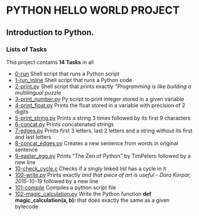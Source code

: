 # PYTHON HELLO WORLD PROJECT
## **Introduction to Python.**

### Lists of Tasks
This project contains **14 Tasks** in all

* [0-run](https://github.com/Obelem/alx-higher_level_programming/blob/master/0x00-python-hello_world/0-run) Shell script that runs a Python script
* [1-run_inline](https://github.com/Obelem/alx-higher_level_programming/blob/master/0x00-python-hello_world/1-run_inline) Shell script that runs a Python code
* [2-print.py](https://github.com/Obelem/alx-higher_level_programming/blob/master/0x00-python-hello_world/2-print.py) Shell script that prints exactly *"Programming is like building a multilingual puzzle*
* [3-print_number.py](https://github.com/Obelem/alx-higher_level_programming/blob/master/0x00-python-hello_world/3-print_number.py) Py script to print integer stored in a given variable
* [4-print_float.py](https://github.com/Obelem/alx-higher_level_programming/blob/master/0x00-python-hello_world/4-print_float.py) Prints the float stored in a variable with precision of 2 digits
* [5-print_string.py](https://github.com/Obelem/alx-higher_level_programming/blob/master/0x00-python-hello_world/5-print_string.py) Prints a string 3 times followed by its first 9 characters
* [6-concat.py](https://github.com/Obelem/alx-higher_level_programming/blob/master/0x00-python-hello_world/6-concat.py) Prints concatenated strings
* [7-edges.py](https://github.com/Obelem/alx-higher_level_programming/blob/master/0x00-python-hello_world/7-edges.py) Prints first 3 letters, last 2 letters and a string without its first and last letters
* [8-concat_edges.py](https://github.com/Obelem/alx-higher_level_programming/blob/master/0x00-python-hello_world/8-concat_edges.py) Creates a new sentence from words in original sentence
* [9-easter_egg.py](https://github.com/Obelem/alx-higher_level_programming/blob/master/0x00-python-hello_world/9-easter_egg.py) Prints "The Zen of Python" by TimPeters followed by a new line
* [10-check_cycle.c](https://github.com/Obelem/alx-higher_level_programming/blob/master/0x00-python-hello_world/10-check_cycle.c) Checks if a singly linked list has a cycle in it
* [100-write.py](https://github.com/Obelem/alx-higher_level_programming/blob/master/0x00-python-hello_world/100-write.py) Prints exactly *and that piece of art is useful - Dora Korpar, 2015-10-19* followed by a new line
* [101-compile](https://github.com/Obelem/alx-higher_level_programming/blob/master/0x00-python-hello_world/101-compile) Compiles a python script file
* [102-magic_calculation.py](https://github.com/Obelem/alx-higher_level_programming/blob/master/0x00-python-hello_world/102-magic_calculation.py) Write the Python function **def magic_calculation(a, b):** that does exactly the same as a given bytecode
